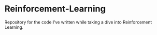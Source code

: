 # Reinforcement-Learning

Repository for the code I've written while taking a dive into Reinforcement Learning.
